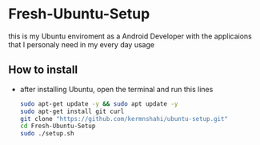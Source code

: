 # Fresh-Ubuntu-Setup

this is my Ubuntu enviroment as a Android Developer with the applicaions
that I personaly need in my every day usage 



## How to install

- after installing Ubuntu, open the terminal and run this lines
    
    ```bash
    sudo apt-get update -y && sudo apt update -y
    sudo apt-get install git curl 
    git clone "https://github.com/kermnshahi/ubuntu-setup.git"
    cd Fresh-Ubuntu-Setup
    sudo ./setup.sh
    ```

